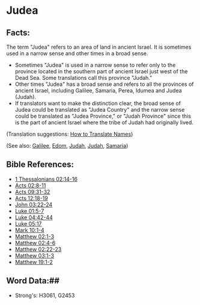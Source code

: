 # Judea #

## Facts: ##

The term "Judea" refers to an area of land in ancient Israel. It is sometimes used in a narrow sense and other times in a broad sense.

 * Sometimes "Judea" is used in a narrow sense to refer only to the province located in the southern part of ancient Israel just west of the Dead Sea. Some translations call this province "Judah."
 * Other times "Judea" has a broad sense and refers to all the provinces of ancient Israel, including Galilee, Samaria, Perea, Idumea and Judea (Judah).
 * If translators want to make the distinction clear, the broad sense of Judea could be translated as "Judea Country" and the narrow sense  could be translated as "Judea Province," or "Judah Province" since this is the part of ancient Israel where the tribe of Judah had originally lived.

(Translation suggestions: [How to Translate Names](rc://en/ta/man/translate/translate-names))

(See also: [Galilee](galilee.md), [Edom](edom.md), [Judah](judah.md), [Judah](kingdomofjudah.md), [Samaria](samaria.md))

## Bible References: ##

* [1 Thessalonians 02:14-16](rc://en/tn/help/1th/02/14)
* [Acts 02:8-11](rc://en/tn/help/act/02/08)
* [Acts 09:31-32](rc://en/tn/help/act/09/31)
* [Acts 12:18-19](rc://en/tn/help/act/12/18)
* [John 03:22-24](rc://en/tn/help/jhn/03/22)
* [Luke 01:5-7](rc://en/tn/help/luk/01/05)
* [Luke 04:42-44](rc://en/tn/help/luk/04/42)
* [Luke 05:17](rc://en/tn/help/luk/05/17)
* [Mark 10:1-4](rc://en/tn/help/mrk/10/01)
* [Matthew 02:1-3](rc://en/tn/help/mat/02/01)
* [Matthew 02:4-6](rc://en/tn/help/mat/02/04)
* [Matthew 02:22-23](rc://en/tn/help/mat/02/22)
* [Matthew 03:1-3](rc://en/tn/help/mat/03/01)
* [Matthew 19:1-2](rc://en/tn/help/mat/19/01)

## Word Data:##

* Strong's: H3061, G2453
